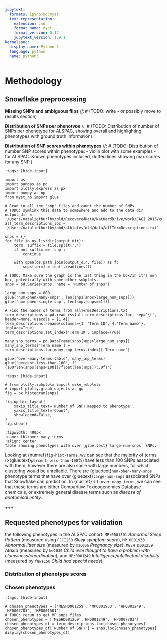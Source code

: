 ```yaml
---
jupytext:
  formats: ipynb,md:myst
  text_representation:
    extension: .md
    format_name: myst
    format_version: 0.12
    jupytext_version: 1.9.1
kernelspec:
  display_name: Python 3
  language: python
  name: python3
---
```


# Methodology
## Snowflake preprocessing
**Missing SNPs and ambiguous flips**
[//]: # (TODO: write - or possibly move to results section)

**Distribution of SNPs per phenotype**
[//]: # (TODO: Distribution of number of SNPs per phenotype for ALSPAC, showing overall and highlighting phenotypes with ground truth information)

**Distribution of SNP scores within phenotypes**
[//]: # (TODO: Distribution of number SNP scores within phenotypes - violin plot with some examples - for ALSPAC. Known phenotypes included, dotted lines showing max scores for any SNP.)


```{code-cell} ipython3
:tags: [hide-input]

import os
import pandas as pd
import plotly.express as px
import numpy as np
from myst_nb import glue

# Read in all the 'snp' files and count the number of SNPs
# TODO: symlink this data to somewhere and add to the data dir
output_dir = '/Users/nataliethurlby/old/RecoveredData/NatHardDrive/work/CAGI_2015/cagi_output'
all_term_descriptions_loc = '/Users/nataliethurlby/phd/athletes/old/data/allTermDescriptions.txt'

snps = {}
for file in os.listdir(output_dir):
    term, suffix = file.split('.')
    if not suffix == 'snp':
        continue
    
    with open(os.path.join(output_dir, file)) as f:
        snps[term] = len(f.readlines())

# TODO: Make sure the graph is the last thing in the box/in it's own box, potentially with some other subplots.
snps = pd.Series(snps, name = 'Number of snps')

large_num_snps = 800
glue('num-phen-many-snps', len(snps[snps>large_num_snps]))
glue('num-phen-single-snp', len(snps[snps==1]))

# Find the names of terms from allTermsDescriptions.txt
term_descriptions = pd.read_csv(all_term_descriptions_loc, sep='\t', header=None, usecols = [1,4])
term_descriptions.rename(columns={1: 'Term ID', 4:'Term name'}, inplace=True)
term_descriptions.set_index('Term ID', inplace=True)

many_snp_terms = pd.DataFrame(snps[snps>large_num_snps])
many_snp_terms['Term name'] = term_descriptions.loc[many_snp_terms.index]['Term name']

glue('over-many-terms-table', many_snp_terms)
glue('percent-less-than-100', f"{100*len(snps[snps<100])/float(len(snps)):.0f}")
```

```{code-cell} ipython3
:tags: [hide-input]

# from plotly.subplots import make_subplots
# import plotly.graph_objects as go
fig = px.histogram(snps)

fig.update_layout(
    xaxis_title_text='Number of SNPs mapped to phenotype',
    yaxis_title_text='Count', 
    showlegend=False,
)
fig.show()
```

```{glue:figure} over-many-terms-table
:figwidth: 400px
:name: tbl:over-many-terms
:align: center
Table showing phenotypes with over {glue:text}`large-num-snps` SNPs.
```

[//]: # (TODO: Make sure fig-hist-terms is ok)
[//]: # (TODO: Make sure that I include CTD chemical MESH ids in input in Snowflake section)

Looking at {numref}`fig-hist-terms`, we can see that the majority of terms (>{glue:text}`percent-less-than-100`%) have less than 100 SNPs associated with them, however there are also some with large numbers, for which clustering would be unreliable.
There are {glue:text}`num-phen-many-snps` phenotype terms that have over {glue:text}`large-num-snps` associated SNPs that Snowflake can predict on. 
In {numref}`tbl:over-many-terms`, we can see that these terms are either Comparitive Toxicogenomics Database chemicals, or extremely general disease terms such as *disease of anatomical entity*.

+++

## Requested phenotypes for validation
[//]: # (TODO: Mapping phenotypes to ALSPAC measurements. Write - was done by hand using the ALSPAC catalogue)

the following phenotypes in the ALSPAC cohort: `MP:0001501` *Abnormal Sleep Pattern* (measured using `FJCI250` *Sleep symptom score*), `MP:0001933` *Abnormal litter size* (measured by `mz010a` *Pregnancy size*), `MESH:D001259` *Ataxia* (measured by `kw2030` *Child ever thought to have a problem with clumsiness/coordination*), and `HP:0001249` *Intelligence/intellectual disability* (measured by `f8ws150` *Child had special needs*). 



### Distribution of phenotype scores

### Chosen phenotypes

```{code-cell} ipython3
:tags: [hide-input]

# chosen_phenotypes = ['MESHD001259', 'MP0001933', 'HP0001249', 'HP0007703', 'MP0001501']
# TODO: rerun to get MP.snps files
chosen_phenotypes = ['MESHD001259','HP0001249', 'HP0007703']
chosen_phenotypes_df = term_descriptions.loc[chosen_phenotypes]
chosen_phenotypes_df['Number of SNPs'] = snps.loc[chosen_phenotypes]
display(chosen_phenotypes_df)
```
